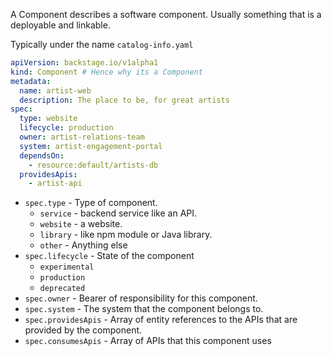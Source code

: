 A Component describes a software component. Usually something that is a deployable and linkable.

Typically under the name `catalog-info.yaml`

```yaml
apiVersion: backstage.io/v1alpha1
kind: Component # Hence why its a Component
metadata:
  name: artist-web
  description: The place to be, for great artists
spec:
  type: website
  lifecycle: production
  owner: artist-relations-team
  system: artist-engagement-portal
  dependsOn:
    - resource:default/artists-db
  providesApis:
    - artist-api
```

- `spec.type` - Type of component.
	- `service` - backend service like an API.
	- `website` - a website.
	- `library` - like npm module or Java library.
	- `other` - Anything else
- `spec.lifecycle` - State of the component
	- `experimental`
	- `production`
	- `deprecated`
- `spec.owner` - Bearer of responsibility for this component.
- `spec.system` - The system that the component belongs to.
- `spec.providesApis` - Array of entity references to the APIs that are provided by the component.
- `spec.consumesApis` - Array of APIs that this component uses